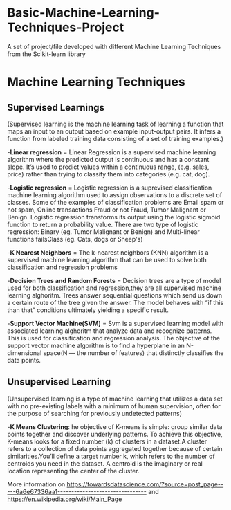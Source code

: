 # Basic-Machine-Learning-Techniques-Project
A set of project/file developed with different Machine Learning Techniques from the Scikit-learn library

<h1><b>Machine Learning Techniques</b></h1>

<h2><b>Supervised Learnings</b></h2>(Supervised learning is the machine learning task of learning a function that maps an input to an output based on example input-output pairs. It infers a function from labeled training data consisting of a set of training examples.)

<p></p>
-<b>Linear regression</b> = Linear Regression is a supervised machine learning algorithm where the predicted output is continuous and has a constant slope. It’s used to predict values within a continuous range, (e.g. sales, price) rather than trying to classify them into categories (e.g. cat, dog).


-<b>Logistic regression</b> = Logistic regression is a suprevised classification machine learning  algorithm used to assign observations to a discrete set of classes. Some of the examples of classification problems are Email spam or not spam, Online transactions Fraud or not Fraud, Tumor Malignant or Benign. Logistic regression transforms its output using the logistic sigmoid function to return a probability value. There are two type of logistic regression: Binary (eg. Tumor Malignant or Benign) and Multi-linear functions failsClass (eg. Cats, dogs or Sheep's)

-<b>K Nearest Neighbors</b> = The k-nearest neighbors (KNN) algorithm is a supervised machine learning algorithm that can be used to solve both classification and regression problems

-<b>Decision Trees and Random Forests</b> = Decision trees are a type of model used for both classification and regression,they are all supervised machine learning alghoritm. Trees answer sequential questions which send us down a certain route of the tree given the answer. The model behaves with “if this than that” conditions ultimately yielding a specific result.

-<b>Support Vector Machine(SVM)</b> = Svm is a supervised learning model with associated learning alghoritm that analyze data and recognize patterns. This is used for classification and regression analysis. The objective of the support vector machine algorithm is to find a hyperplane in an N-dimensional space(N — the number of features) that distinctly classifies the data points.

<h2><b>Unsupervised Learning</b></h2>(Unsupervised learning is a type of machine learning that utilizes a data set with no pre-existing labels with a minimum of human supervision, often for the purpose of searching for previously undetected patterns)

<p></p>

-<b>K Means Clustering</b>: he objective of K-means is simple: group similar data points together and discover underlying patterns. To achieve this objective, K-means looks for a fixed number (k) of clusters in a dataset.A cluster refers to a collection of data points aggregated together because of certain similarities.You’ll define a target number k, which refers to the number of centroids you need in the dataset. A centroid is the imaginary or real location representing the center of the cluster.

More information on https://towardsdatascience.com/?source=post_page-----6a6e67336aa1--------------------------------  and https://en.wikipedia.org/wiki/Main_Page
